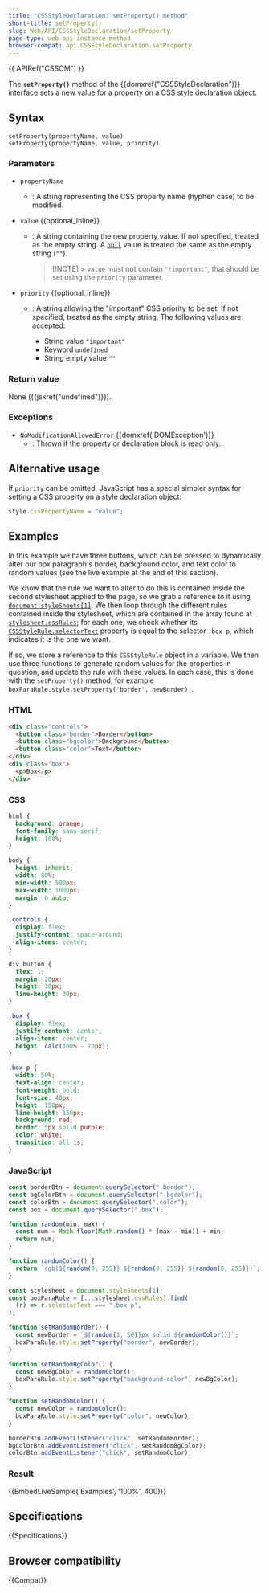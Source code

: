 ```yaml
---
title: "CSSStyleDeclaration: setProperty() method"
short-title: setProperty()
slug: Web/API/CSSStyleDeclaration/setProperty
page-type: web-api-instance-method
browser-compat: api.CSSStyleDeclaration.setProperty
---
```


{{ APIRef("CSSOM") }}

The **`setProperty()`** method of the {{domxref("CSSStyleDeclaration")}} interface sets a new value for a property on a CSS style declaration object.

## Syntax

```js-nolint
setProperty(propertyName, value)
setProperty(propertyName, value, priority)
```

### Parameters

- `propertyName`
  - : A string representing the CSS property name (hyphen case) to be modified.
- `value` {{optional_inline}}

  - : A string containing the new property value. If not specified, treated as the empty string.
    A [`null`](/en-US/docs/Web/JavaScript/Reference/Operators/null) value is treated the same as the empty string (`""`).

    > [!NOTE] > `value` must not contain `"!important"`, that should be set using the `priority` parameter.

- `priority` {{optional_inline}}

  - : A string allowing the "important" CSS priority to be set.
    If not specified, treated as the empty string.
    The following values are accepted:

    - String value `"important"`
    - Keyword `undefined`
    - String empty value `""`

### Return value

None ({{jsxref("undefined")}}).

### Exceptions

- `NoModificationAllowedError` {{domxref('DOMException')}}
  - : Thrown if the property or declaration block is read only.

## Alternative usage

If `priority` can be omitted, JavaScript has a special simpler syntax for setting a CSS property on a style declaration object:

```js
style.cssPropertyName = "value";
```

## Examples

In this example we have three buttons, which can be pressed to dynamically alter our box paragraph's border, background color, and text color to random values (see the live example at the end of this section).

We know that the rule we want to alter to do this is contained inside the second stylesheet applied to the page, so we grab a reference to it using [`document.styleSheets[1]`](/en-US/docs/Web/API/Document/styleSheets).
We then loop through the different rules contained inside the stylesheet, which are contained in the array found at [`stylesheet.cssRules`](/en-US/docs/Web/API/CSSStyleSheet/cssRules);
for each one, we check whether its [`CSSStyleRule.selectorText`](/en-US/docs/Web/API/CSSStyleRule/selectorText) property is equal to the selector `.box p`, which indicates it is the one we want.

If so, we store a reference to this `CSSStyleRule` object in a variable.
We then use three functions to generate random values for the properties in question, and update the rule with these values.
In each case, this is done with the `setProperty()` method, for example `boxParaRule.style.setProperty('border', newBorder);`.

### HTML

```html
<div class="controls">
  <button class="border">Border</button>
  <button class="bgcolor">Background</button>
  <button class="color">Text</button>
</div>
<div class="box">
  <p>Box</p>
</div>
```

### CSS

```css
html {
  background: orange;
  font-family: sans-serif;
  height: 100%;
}

body {
  height: inherit;
  width: 80%;
  min-width: 500px;
  max-width: 1000px;
  margin: 0 auto;
}

.controls {
  display: flex;
  justify-content: space-around;
  align-items: center;
}

div button {
  flex: 1;
  margin: 20px;
  height: 30px;
  line-height: 30px;
}

.box {
  display: flex;
  justify-content: center;
  align-items: center;
  height: calc(100% - 70px);
}

.box p {
  width: 50%;
  text-align: center;
  font-weight: bold;
  font-size: 40px;
  height: 150px;
  line-height: 150px;
  background: red;
  border: 5px solid purple;
  color: white;
  transition: all 1s;
}
```

### JavaScript

```js
const borderBtn = document.querySelector(".border");
const bgColorBtn = document.querySelector(".bgcolor");
const colorBtn = document.querySelector(".color");
const box = document.querySelector(".box");

function random(min, max) {
  const num = Math.floor(Math.random() * (max - min)) + min;
  return num;
}

function randomColor() {
  return `rgb(${random(0, 255)} ${random(0, 255)} ${random(0, 255)})`;
}

const stylesheet = document.styleSheets[1];
const boxParaRule = [...stylesheet.cssRules].find(
  (r) => r.selectorText === ".box p",
);

function setRandomBorder() {
  const newBorder = `${random(1, 50)}px solid ${randomColor()}`;
  boxParaRule.style.setProperty("border", newBorder);
}

function setRandomBgColor() {
  const newBgColor = randomColor();
  boxParaRule.style.setProperty("background-color", newBgColor);
}

function setRandomColor() {
  const newColor = randomColor();
  boxParaRule.style.setProperty("color", newColor);
}

borderBtn.addEventListener("click", setRandomBorder);
bgColorBtn.addEventListener("click", setRandomBgColor);
colorBtn.addEventListener("click", setRandomColor);
```

### Result

{{EmbedLiveSample('Examples', '100%', 400)}}

## Specifications

{{Specifications}}

## Browser compatibility

{{Compat}}
